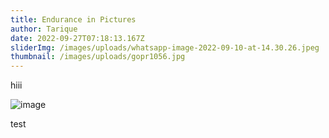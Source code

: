 ```yaml
---
title: Endurance in Pictures
author: Tarique
date: 2022-09-27T07:18:13.167Z
sliderImg: /images/uploads/whatsapp-image-2022-09-10-at-14.30.26.jpeg
thumbnail: /images/uploads/gopr1056.jpg
---
```



h﻿iii 

![image](/images/uploads/img_0892.jpg "image")

t﻿est